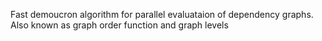Fast demoucron algorithm for parallel evaluataion of dependency graphs. 
Also known as graph order function and graph levels 
